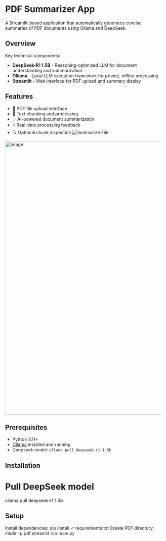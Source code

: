 # PDF Summarizer App

A Streamlit-based application that automatically generates concise summaries of PDF documents using Ollama and DeepSeek.

## Overview

Key technical components:
- **DeepSeek-R1 1.5B** - Reasoning-optimized LLM for document understanding and summarization
- **Ollama** - Local LLM execution framework for private, offline processing
- **Streamlit** - Web interface for PDF upload and summary display

## Features
- 📄 PDF file upload interface
- 🧠 Text chunking and processing
- ✨ AI-powered document summarization
- ⚡ Real-time processing feedback
- 🔍 Optional chunk inspection
![Summarize File](https://github.com/user-attachments/assets/bfad36ce-93cb-4053-9900-6247a2a939b4)

<img width="884" alt="image" src="https://github.com/user-attachments/assets/ae7c9623-9355-4f47-9f34-25e22c99579d" />

## Prerequisites
- Python 3.11+
- [Ollama](https://ollama.ai/) installed and running
- Deepseek model: `ollama pull deepseek-r1:1.5b`

## Installation
# Pull DeepSeek model
ollama pull deepseek-r1:1.5b

## Setup

Install dependencies:
pip install -r requirements.txt
Create PDF directory:
mkdir -p pdf
streamlit run main.py
